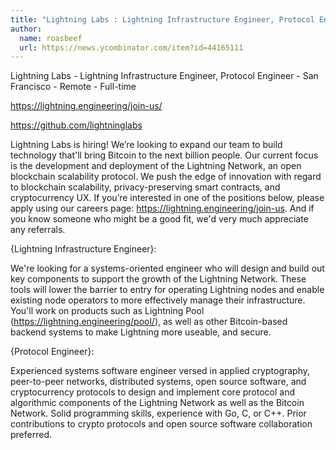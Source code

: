 ```yaml
---
title: "Lightning Labs : Lightning Infrastructure Engineer, Protocol Engineer"
author:
  name: roasbeef
  url: https://news.ycombinator.com/item?id=44165111
---
```

Lightning Labs - Lightning Infrastructure Engineer, Protocol Engineer - San Francisco - Remote - Full-time

<a href="https:&#x2F;&#x2F;lightning.engineering&#x2F;join-us&#x2F;" rel="nofollow">https:&#x2F;&#x2F;lightning.engineering&#x2F;join-us&#x2F;</a>

<a href="https:&#x2F;&#x2F;github.com&#x2F;lightninglabs">https:&#x2F;&#x2F;github.com&#x2F;lightninglabs</a>

Lightning Labs is hiring! We’re looking to expand our team to build technology that&#x27;ll bring Bitcoin to the next billion people. Our current focus is the development and deployment of the Lightning Network, an open blockchain scalability protocol. We push the edge of innovation with regard to blockchain scalability, privacy-preserving smart contracts, and cryptocurrency UX. If you’re interested in one of the positions below, please apply using our careers page: <a href="https:&#x2F;&#x2F;lightning.engineering&#x2F;join-us" rel="nofollow">https:&#x2F;&#x2F;lightning.engineering&#x2F;join-us</a>. And if you know someone who might be a good fit, we&#x27;d very much appreciate any referrals.

{Lightning Infrastructure Engineer}:

We&#x27;re looking for a systems-oriented engineer who will design and build out key components to support the growth of the Lightning Network. These tools will lower the barrier to entry for operating Lightning nodes and enable existing node operators to more effectively manage their infrastructure. You&#x27;ll work on products such as Lightning Pool (<a href="https:&#x2F;&#x2F;lightning.engineering&#x2F;pool&#x2F;" rel="nofollow">https:&#x2F;&#x2F;lightning.engineering&#x2F;pool&#x2F;</a>), as well as other Bitcoin-based backend systems to make Lightning more useable, and secure.

{Protocol Engineer}:

Experienced systems software engineer versed in applied cryptography, peer-to-peer networks, distributed systems, open source software, and cryptocurrency protocols to design and implement core protocol and algorithmic components of the Lightning Network as well as the Bitcoin Network. Solid programming skills, experience with Go, C, or C++. Prior contributions to crypto protocols and open source software collaboration preferred.
<JobApplication />

